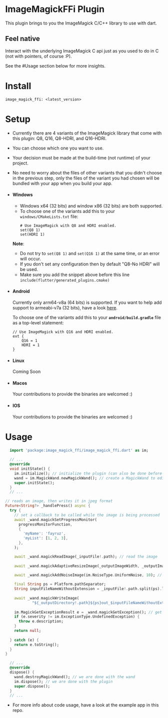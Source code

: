 # ImageMagickFFi Plugin
This plugin brings to you the ImageMagick C/C++ library to use with dart.
## Feel native
Interact with the underlying ImageMagick C api just as you used to do in C (not with pointers, of course :P).

See the #Usage section below for more insights.

# Install
`image_magick_ffi: <latest_version>`

# Setup
- Currently there are 4 variants of the ImageMagick library that come with this plugin: Q8, Q16, Q8-HDRI, and Q16-HDRI.
- You can choose which one you want to use.
- Your decision must be made at the build-time (not runtime) of your project.
- No need to worry about the files of other variants that you didn't choose in the previous step, only the files of the variant you had chosen will be bundled with your app when you build your app.
- #### Windows
  - Windows x64 (32 bits) and window x86 (32 bits) are both supported.
  - To choose one of the variants add this to your `windows/CMakeLists.txt` file:
    ```
    # Use ImageMagick with Q8 and HDRI enabled.
    set(Q8 1)
    set(HDRI 1)
    ```
  **Note**:
  - Do not try to `set(Q8 1)` and `set(Q16 1)` at the same time, or an error will occur.
  - If you don't set any configuration then by default "Q8-No HDRI" will be used.
  - Make sure you add the snippet above before this line `include(flutter/generated_plugins.cmake)`
- #### Android
  Currently only arm64-v8a (64 bits) is supported. If you want to help add support to armeabi-v7a (32 bits), have a look [here](https://github.com/MolotovCherry/Android-ImageMagick7/discussions/95).
  
  To choose one of the variants add this to your **`android/build.gradle`** file as a top-level statement:
    ```
    // Use ImageMagick with Q16 and HDRI enabled.
    ext {
        Q16 = 1
        HDRI = 1
    }
    ```
- #### Linux
  Coming Soon
- #### Macos
  Your contributions to provide the binaries are welcomed :)
- #### IOS
  Your contributions to provide the binaries are welcomed :)

# Usage
```dart
  import 'package:image_magick_ffi/image_magick_ffi.dart' as im;
  
  // ...
  @override
  void initState() {
    im.initialize(); // initialize the plugin (can also be done before `runApp`)
    wand = im.MagickWand.newMagickWand(); // create a MagickWand to edit images
    super.initState();
  }
  // ...

// reads an image, then writes it in jpeg format
Future<String?> _handlePress() async {
  try {
    // set a callback to be called while the image is being processed
    await _wand.magickSetProgressMonitor(
      progressMonitorFunction,
      {
        'myName': 'fayruz',
        'myList': [1, 2, 3],
      },
    );

    await _wand.magickReadImage(_inputFile!.path); // read the image
    
    await _wand.magickAdaptiveResizeImage(_outputImageWidth, _outputImageHeight); // resize the image
    
    await _wand.magickAddNoiseImage(im.NoiseType.UniformNoise, 10); // add noise to the image

    final String ps = Platform.pathSeparator;
    String inputFileNameWithoutExtension = _inputFile!.path.split(ps).last.split('.').first;
    
    await _wand.magickWriteImage(
            "${_outputDirectory!.path}${ps}out_$inputFileNameWithoutExtension.png"); // write the image to a file in the png format
    
    im.MagickGetExceptionResult e = _wand.magickGetException(); // get the exception if any
    if (e.severity != im.ExceptionType.UndefinedException) {
      throw e.description;
    }
    return null;
    
  } catch (e) {
    return e.toString();
  }
}

  // ...
  @override
  dispose() {
    wand.destroyMagickWand(); // we are done with the wand
    im.dispose(); // we are done with the plugin
    super.dispose();
  }
  // ...
```
- For more info about code usage, have a look at the example app in this repo.